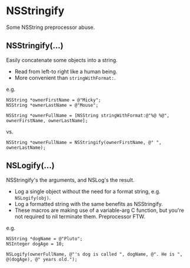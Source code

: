 NSStringify
===========

Some NSString preprocessor abuse.

## NSStringify(...)

Easily concatenate some objects into a string. 

* Read from left-to right like a human being.
* More convenient than `stringWithFormat:`.

e.g.

```objc
NSString *ownerFirstName = @"Micky";
NSString *ownerLastName = @"Mouse";
```

```objc
NSString *ownerFullName = [NSString stringWithFormat:@"%@ %@", ownerFirstName, ownerLastName];
```
vs.
```objc
NSString *ownerFullName = NSStringify(ownerFirstName, @" ", ownerLastName);
```

## NSLogify(...)

NSStringify's the arguments, and NSLog's the result.

* Log a single object without the need for a format string, e.g. `NSLogify(obj)`.
* Log a formatted string with the same benefits as NSStringify.
* These macros are making use of a variable-arg C function, but you're not required to nil terminate them. Preprocessor FTW.

e.g.

```objc
NSString *dogName = @"Pluto";
NSInteger dogAge = 10;
 
NSLogify(ownerFullName, @"'s dog is called ", dogName, @". He is ", @(dogAge), @" years old.");
```